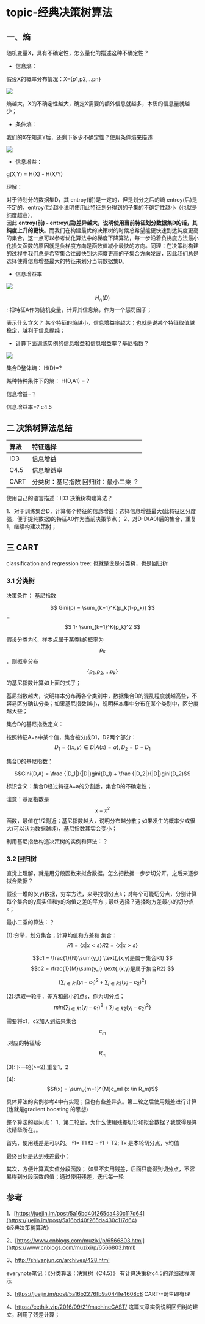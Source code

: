 # topic-经典决策树算法

## 一、熵

随机变量X，具有不确定性，怎么量化的描述这种不确定性？

* 信息熵：

假设X的概率分布情况：X={p1,p2,...pn}

![](/assets/2-juceshusuanfa-1.png)

熵越大，X的不确定性越大，确定X需要的额外信息就越多，本质的信息量就越少；

* 条件熵：

我们的X在知道Y后，还剩下多少不确定性？使用条件熵来描述

![](/assets/2-juceshusuanfa-2.png)

* 信息增益：

g\(X,Y\) = H\(X\) - H\(X/Y\)

理解：

对于待划分的数据集D，其 entroy\(前\)是一定的，但是划分之后的熵 entroy\(后\)是不定的，entroy\(后\)越小说明使用此特征划分得到的子集的不确定性越小（也就是纯度越高），  
 因此 **entroy\(前\) -  entroy\(后\)差异越大，说明使用当前特征划分数据集D的话，其纯度上升的更快**。而我们在构建最优的决策树的时候总希望能更快速到达纯度更高的集合，这一点可以参考优化算法中的梯度下降算法，每一步沿着负梯度方法最小化损失函数的原因就是负梯度方向是函数值减小最快的方向。同理：在决策树构建的过程中我们总是希望集合往最快到达纯度更高的子集合方向发展，因此我们总是选择使得信息增益最大的特征来划分当前数据集D。

* 信息增益率

![](/assets/2-juceshusuanfa-4.png)

$$ H_A(D) $$: 把特征A作为随机变量，计算其信息熵，作为一个惩罚因子；

表示什么含义？
某个特征的熵越小，信息增益率越大；也就是说某个特征取值越稳定，越利于信息提纯；


* 计算下面训练实例的信息增益和信息增益率？基尼指数？

![](/assets/2-jueceshusuanfa-3.png)

集合D整体熵：
H\(D\)=?

某种特种条件下的熵：
H\(D,A1\) = ?

信息增益=？

信息增益率=?  c4.5







## 二 决策树算法总结

| 算法 | 特征选择 |
| :--- | :--- |
| ID3 | 信息增益 |
| C4.5 | 信息增益率 |
| CART | 分类树：基尼指数   回归树：最小二乘 ？ |


使用自己的语言描述：ID3 决策树构建算法？

1、对于训练集合D，计算每个特征的信息增益；选择信息增益最大(此特征区分度强，便于提纯数据)的特征A0作为当前决策节点；
2、对D-D(A0)后的集合，重复1，继续构建决策树；



## 三 CART


classification and regression tree: 也就是说是分类树，也是回归树


### 3.1 分类树

决策条件： 基尼指数

$$ Gini(p) = \sum_{k=1}^K(p_k(1-p_k)) $$ = $$ 1- \sum_{k=1}^K(p_k)^2 $$

假设分类为K，样本点属于某类k的概率为$$p_k$$，则概率分布$$\{p_1,p_2,...p_k\}$$的基尼指数计算如上面的式子；

基尼指数越大，说明样本分布再各个类别中，数据集合D的混乱程度就越高些，不容易区分确认分类；如果基尼指数越小，说明样本集中分布在某个类别中，区分度越大些；


集合D的基尼指数定义：

按照特征A=a中某个值，集合被分成D1，D2两个部分： $$D_1 = \{(x,y)\in D| A(x) = a\}, D_2 = D - D_1$$

集合D的基尼指数：

$$Gini(D,A) = \frac {|D_1|}{|D|}gini(D_1) + \frac {|D_2|}{|D|}gini(D_2)$$

标识含义：集合D经过特征A=a的分割后，集合D的不确定性；

注意：基尼指数是$$x-x^2$$函数，最值在1/2附近；基尼指数越大，说明分布越分散；如果发生的概率少或很大(可以认为数据越纯)，基尼指数其实会变小；


利用基尼指数构造决策树的实例和算法：？





### 3.2 回归树

直觉上理解，就是用分段函数来拟合数据。怎么把数据一步步切分开，之后来逐步拟合数据？

假设一堆的(x,y)数据，穷举方法，来寻找切分点s；对每个可能切分点，分别计算每个集合的y真实值和y的均值之差的平方；最终选择？选择均方差最小的切分点s；


最小二乘的算法：？

 (1):穷举，划分集合；计算均值和方差和
集合：$$ R1 = \{x|x < s\}  R2 = \{x|x>s\} $$

$$c1 = \frac{1}{N}\sum{y_i} \text{,(x,y)是属于集合R1}  $$
$$c2 = \frac{1}{M}\sum{y_i} \text{,(x,y)是属于集合R2}  $$

$$ \{\sum_{i\in R1}(y_i-c_1)^2 + \sum_{j\in R2}(y_j-c_2)^2\}$$


(2):选取一轮中，差方和最小的点s，作为切分点；
$$min\{\sum_{i\in R1}(y_i-c_1)^2 + \sum_{j\in R2}(y_j-c_2)^2\}$$

需要将c1，c2加入到结果集合$$c_m$$,对应的特征域:$$R_m$$

(3):下一轮(>=2),重复1，2

(4): $$f(x) = \sum_{m=1}^{M}c_mI (x \in R_m)$$

具体算法的实例参考4中有实现；但也有些差异点。第二轮之后使用残差进行计算(也就是gradient boosting 的思想)

整个算法的疑问点：
1、第二轮后，为什么使用残差切分和拟合数据？我觉得是算法精华所在。。

首先，使用残差是可以的。
f1= T1
f2 = f1 + T2;
Tx 是本轮切分点，y均值

最终目标是达到残差最小；

其次，方便计算真实值分段函数；
如果不实用残差，后面只能得到切分点，不容易得到分段函数的值；通过使用残差，迭代每一轮











 
  
    

## 

## 参考

1、[https://juejin.im/post/5a16bd40f265da430c117d64](https://juejin.im/post/5a16bd40f265da430c117d64)  
《经典决策树算法》

2、[https://www.cnblogs.com/muzixi/p/6566803.html](https://www.cnblogs.com/muzixi/p/6566803.html)


3、http://shiyanjun.cn/archives/428.html

everynote笔记：《分类算法：决策树（C4.5）》
有计算决策树c4.5的详细过程演示


3、https://juejin.im/post/5a16b2276fb9a044fe4608c8
CART--诞生即有理

4、https://cethik.vip/2016/09/21/machineCAST/
这篇文章实例说明回归树的建立，利用了残差计算；






